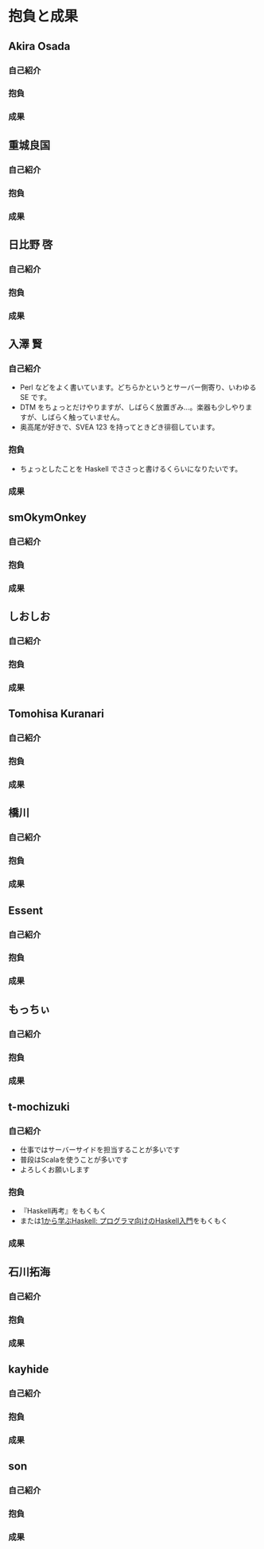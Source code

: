 抱負と成果
==========

Akira Osada
-----------

### 自己紹介

### 抱負

### 成果

重城良国
--------

### 自己紹介

### 抱負

### 成果

日比野 啓
---------

### 自己紹介

### 抱負

### 成果

入澤 賢
----------

### 自己紹介

- Perl などをよく書いています。どちらかというとサーバー側寄り、いわゆる SE です。
- DTM をちょっとだけやりますが、しばらく放置ぎみ...。楽器も少しやりますが、しばらく触っていません。
- 奥高尾が好きで、SVEA 123 を持ってときどき徘徊しています。

### 抱負

- ちょっとしたことを Haskell でささっと書けるくらいになりたいです。

### 成果

smOkymOnkey
-----------

### 自己紹介

### 抱負

### 成果

しおしお
--------

### 自己紹介

### 抱負

### 成果

Tomohisa Kuranari
-----------------

### 自己紹介

### 抱負

### 成果

橋川
----

### 自己紹介

### 抱負

### 成果

Essent
------

### 自己紹介

### 抱負

### 成果

もっちぃ
--------

### 自己紹介

### 抱負

### 成果

t-mochizuki
-----------

### 自己紹介

 - 仕事ではサーバーサイドを担当することが多いです
 - 普段はScalaを使うことが多いです
 - よろしくお願いします

### 抱負

 - 『Haskell再考』をもくもく
 - または[1から学ぶHaskell: プログラマ向けのHaskell入門](http://skami.iocikun.jp/computer/haskell/web_lecture/for_programmer/)をもくもく

### 成果

石川拓海
--------

### 自己紹介

### 抱負

### 成果

kayhide
-------

### 自己紹介

### 抱負

### 成果

son
---

### 自己紹介

### 抱負

### 成果
